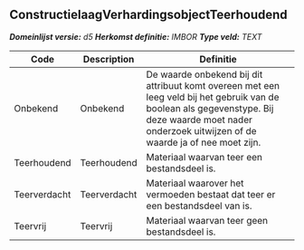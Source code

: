 ﻿## ConstructielaagVerhardingsobjectTeerhoudend

*__Domeinlijst versie:__ d5*
*__Herkomst definitie:__ IMBOR*
*__Type veld:__ TEXT*

|__Code__ |__Description__ |__Definitie__	|
|	---	|	---	|   ---	| 
| Onbekend | Onbekend | De waarde onbekend bij dit attribuut komt overeen met een leeg veld bij het gebruik van de boolean als gegevenstype. Bij deze waarde moet nader onderzoek uitwijzen of de waarde ja of nee moet zijn. |
| Teerhoudend | Teerhoudend | Materiaal waarvan teer een bestandsdeel is. |
| Teerverdacht | Teerverdacht | Materiaal waarover het vermoeden bestaat dat teer er een bestandsdeel van is. |
| Teervrij | Teervrij | Materiaal waarvan teer geen bestandsdeel is. |
